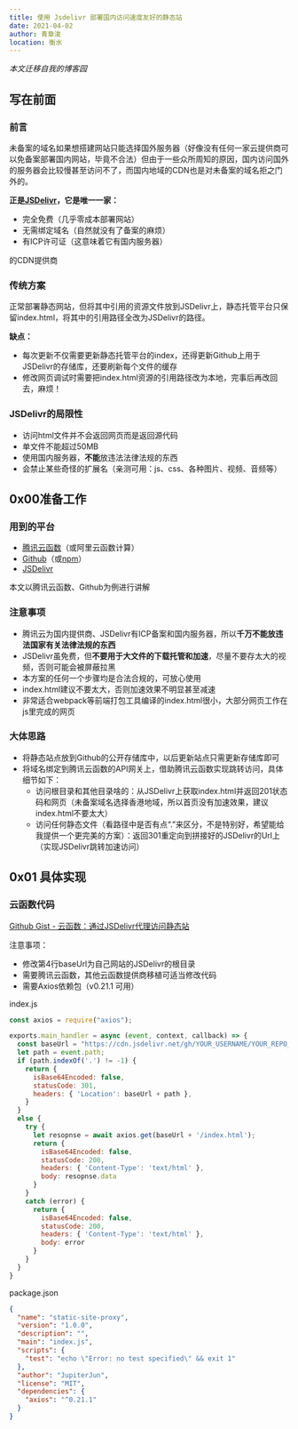 ```yaml
---
title: 使用 Jsdelivr 部署国内访问速度友好的静态站
date: 2021-04-02
author: 青章浚
location: 衡水
---
```


*本文迁移自我的博客园*

## 写在前面
### 前言
未备案的域名如果想搭建网站只能选择国外服务器（好像没有任何一家云提供商可以免备案部署国内网站，毕竟不合法）但由于一些众所周知的原因，国内访问国外的服务器会比较慢甚至访问不了，而国内地域的CDN也是对未备案的域名拒之门外的。

**正是[JSDelivr](https://www.jsdelivr.com/)，它是唯一一家：**
 - 完全免费（几乎零成本部署网站）
 - 无需绑定域名（自然就没有了备案的麻烦）
 - 有ICP许可证（这意味着它有国内服务器）

的CDN提供商
### 传统方案
正常部署静态网站，但将其中引用的资源文件放到JSDelivr上，静态托管平台只保留index.html，将其中的引用路径全改为JSDelivr的路径。

**缺点：**
 - 每次更新不仅需要更新静态托管平台的index，还得更新Github上用于JSDelivr的存储库，还要刷新每个文件的缓存
 - 修改网页调试时需要把index.html资源的引用路径改为本地，完事后再改回去，麻烦！
### JSDelivr的局限性
 - 访问html文件并不会返回网页而是返回源代码
 - 单文件不能超过50MB
 - 使用国内服务器，**不能**放违法法律法规的东西
 - 会禁止某些奇怪的扩展名（亲测可用：js、css、各种图片、视频、音频等）
## 0x00准备工作
### 用到的平台
 - [腾讯云函数](https://console.cloud.tencent.com/scf)（或阿里云函数计算）
 - [Github](https://github.com)（或[npm](https://www.npmjs.com/)）
 - [JSDelivr](https://www.jsdelivr.com/)


本文以腾讯云函数、Github为例进行讲解
### 注意事项
 - 腾讯云为国内提供商、JSDelivr有ICP备案和国内服务器，所以**千万不能放违法国家有关法律法规的东西**
 - JSDelivr虽免费，但**不要用于大文件的下载托管和加速**，尽量不要存太大的视频，否则可能会被屏蔽拉黑
 - 本方案的任何一个步骤均是合法合规的，可放心使用
 - index.html建议不要太大，否则加速效果不明显甚至减速
 - 非常适合webpack等前端打包工具编译的index.html很小，大部分网页工作在js里完成的网页
### 大体思路
 - 将静态站点放到Github的公开存储库中，以后更新站点只需更新存储库即可
 - 将域名绑定到腾讯云函数的API网关上，借助腾讯云函数实现跳转访问，具体细节如下：
   - 访问根目录和其他目录啥的：从JSDelivr上获取index.html并返回201状态码和网页（未备案域名选择香港地域，所以首页没有加速效果，建议index.html不要太大）
   - 访问任何静态文件（看路径中是否有点“.”来区分，不是特别好，希望能给我提供一个更完美的方案）：返回301重定向到拼接好的JSDelivr的Url上（实现JSDelivr跳转加速访问）

## 0x01 具体实现

### 云函数代码

[Github Gist - 云函数：通过JSDelivr代理访问静态站](https://gist.github.com/JupiterJun/25b85d357e40b15bbdd9d04dd9d57524)

注意事项：

- 修改第4行baseUrl为自己网站的JSDelivr的根目录
- 需要腾讯云函数，其他云函数提供商移植可适当修改代码
- 需要Axios依赖包（v0.21.1 可用）

index.js

```javascript
const axios = require("axios");

exports.main_handler = async (event, context, callback) => {
  const baseUrl = "https://cdn.jsdelivr.net/gh/YOUR_USERNAME/YOUR_REPO_NAME@main/YOUR_DIST_PATH";
  let path = event.path;
  if (path.indexOf('.') != -1) {
    return {
      isBase64Encoded: false,
      statusCode: 301,
      headers: { 'Location': baseUrl + path },
    }
  }
  else {
    try {
      let resopnse = await axios.get(baseUrl + '/index.html');
      return {
        isBase64Encoded: false,
        statusCode: 200,
        headers: { 'Content-Type': 'text/html' },
        body: resopnse.data
      }
    }
    catch (error) {
      return {
        isBase64Encoded: false,
        statusCode: 200,
        headers: { 'Content-Type': 'text/html' },
        body: error
      }
    }
  }
}
```

package.json

```json
{
  "name": "static-site-proxy",
  "version": "1.0.0",
  "description": "",
  "main": "index.js",
  "scripts": {
    "test": "echo \"Error: no test specified\" && exit 1"
  },
  "author": "JupiterJun",
  "license": "MIT",
  "dependencies": {
    "axios": "^0.21.1"
  }
}

```

